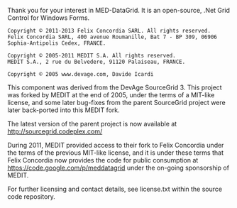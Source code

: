 Thank you for your interest in MED-DataGrid. It is an open-source, .Net Grid Control for Windows Forms.

```
Copyright © 2011-2013 Felix Concordia SARL. All rights reserved.
Felix Concordia SARL, 400 avenue Roumanille, Bat 7 - BP 309, 06906 Sophia-Antipolis Cedex, FRANCE.

Copyright © 2005-2011 MEDIT S.A. All rights reserved.
MEDIT S.A., 2 rue du Belvedere, 91120 Palaiseau, FRANCE.

Copyright © 2005 www.devage.com, Davide Icardi
```

This component was derived from the DevAge SourceGrid 3. This project was forked by MEDIT at the end of 2005, under the terms of a MIT-like license, and some later bug-fixes from the parent SourceGrid project were later back-ported into this MEDIT fork.

The latest version of the parent project is now available at http://sourcegrid.codeplex.com/

During 2011, MEDIT provided access to their fork to Felix Concordia under the terms of the previous MIT-like license, and it is under these terms that Felix Concordia now provides the code for public consumption at https://code.google.com/p/meddatagrid under the on-going sponsorship of MEDIT.

For further licensing and contact details, see license.txt within the source code repository.